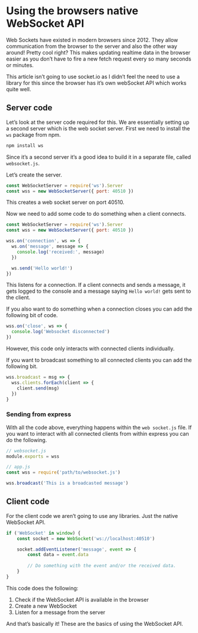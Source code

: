 # Using the browsers native WebSocket API

Web Sockets have existed in modern browsers since 2012. They allow communication from the browser to the server and also the other way around! Pretty cool right?
This makes updating realtime data in the browser easier as you don’t have to fire a new fetch request every so many seconds or minutes.

This article isn’t going to use socket.io as I didn’t feel the need to use a library for this since the browser has it’s own webSocket API which works quite well.

## Server code
Let’s look at the server code required for this. We are essentially setting up a second server which is the web socket server.
First we need to install the `ws` package from npm.
```sh
npm install ws
```

Since it’s a second server it’s a good idea to build it in a separate file, called `websocket.js`.

Let’s create the server.
```js
const WebSocketServer = require('ws').Server
const wss = new WebSocketServer({ port: 40510 })
```
This creates a web socket server on port 40510.

Now we need to add some code to do something when a client connects.
```js
const WebSocketServer = require('ws').Server
const wss = new WebSocketServer({ port: 40510 })

wss.on('connection', ws => {
  ws.on('message', message => {
    console.log('received:', message)
  })

  ws.send('Hello world!')
})
```
This listens for a connection. If a client connects and sends a message, it gets logged to the console and a message saying `Hello world!` gets sent to the client.

If you also want to do something when a connection closes you can add the following bit of code.
```js
wss.on('close', ws => {
  console.log('Websocket disconnected')
})
```
However, this code only interacts with connected clients individually. 

If you want to broadcast something to all connected clients you can add the following bit.
```js
wss.broadcast = msg => {
  wss.clients.forEach(client => {
    client.send(msg)
  })
}
```

### Sending from express
With all the code above, everything happens within the `web socket.js` file. If you want to interact with all connected clients from within express you can do the following.

```js
// websocket.js
module.exports = wss

// app.js
const wss = require('path/to/websocket.js')

wss.broadcast('This is a broadcasted message')
```

## Client code
For the client code we aren’t going to use any libraries. Just the native WebSocket API.

```js
if ('WebSocket' in window) {
	const socket = new WebSocket('ws://localhost:40510')

	socket.addEventListener('message', event => {
		const data = event.data
		
		// Do something with the event and/or the received data.
	}
}
```
This code does the following:
1. Check if the WebSocket API is available in the browser
2. Create a new WebSocket
3. Listen for a message from the server

And that’s basically it! These are the basics of using the WebSocket API.